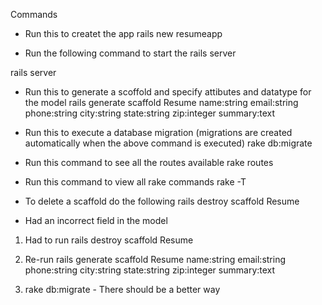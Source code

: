 Commands

-  Run this to createt the app
rails new resumeapp

- Run the following command to start the rails server

rails server

- Run this to generate a scoffold and specify attibutes and datatype for the model
rails generate scaffold Resume name:string email:string phone:string city:string state:string zip:integer summary:text

- Run this to execute a database migration (migrations are created automatically when the above command is executed)
rake db:migrate

- Run this command to see all the routes available
rake routes

- Run this command to view all rake commands
rake -T

- To delete a scaffold do the following
rails destroy scaffold Resume

- Had an incorrect field in the model
1. Had to run rails destroy scaffold Resume

2. Re-run rails generate scaffold Resume name:string email:string phone:string city:string state:string zip:integer summary:text

3. rake db:migrate - There should be a better way
